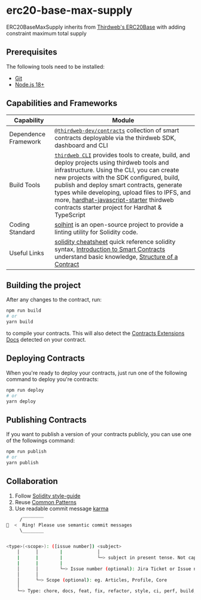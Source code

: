 # erc20-base-max-supply

ERC20BaseMaxSupply inherits from [Thirdweb's ERC20Base](https://github.com/thirdweb-dev/contracts/blob/main/contracts/base/ERC20Base.sol) with adding constraint maximum total supply

## Prerequisites

The following tools need to be installed:

* [Git](http://git-scm.com/)
* [Node.js 18+](http://nodejs.org/)

## Capabilities and Frameworks

| Capability           | Module                                                                                                                                                                                                                                                                                                                                                                                                                                                                                                     |
| -------------------- | ---------------------------------------------------------------------------------------------------------------------------------------------------------------------------------------------------------------------------------------------------------------------------------------------------------------------------------------------------------------------------------------------------------------------------------------------------------------------------------------------------------- |
| Dependence Framework | [`@thirdweb-dev/contracts`](https://www.npmjs.com/package/@thirdweb-dev/contracts) collection of smart contracts deployable via the thirdweb SDK, dashboard and CLI |
| Build Tools          | [`thirdweb CLI`](https://github.com/thirdweb-dev/js/tree/main/legacy_packages/cli) provides tools to create, build, and deploy projects using thirdweb tools and infrastructure. Using the CLI, you can create new projects with the SDK configured, build, publish and deploy smart contracts, generate types while developing, upload files to IPFS, and more, [hardhat-javascript-starter](https://github.com/thirdweb-example/hardhat-javascript-starter)  thirdweb contracts starter project for Hardhat & TypeScript|
| Coding Standard      | [solhint](https://github.com/protofire/solhint) is an open-source project to provide a linting utility for Solidity code.                                                                  |
| Useful Links         | [solidity cheatsheet](https://docs.soliditylang.org/en/develop/cheatsheet.html) quick reference solidity syntax, [Introduction to Smart Contracts](https://docs.soliditylang.org/en/develop/introduction-to-smart-contracts.html) understand basic knowledge, [Structure of a Contract](https://docs.soliditylang.org/en/develop/structure-of-a-contract.html) |

## Building the project

After any changes to the contract, run:

```bash
npm run build
# or
yarn build
```

to compile your contracts. This will also detect the [Contracts Extensions Docs](https://portal.thirdweb.com/contractkit) detected on your contract.

## Deploying Contracts

When you're ready to deploy your contracts, just run one of the following command to deploy you're contracts:

```bash
npm run deploy
# or
yarn deploy
```

## Publishing Contracts

If you want to publish a version of your contracts publicly, you can use one of the followings command:

```bash
npm run publish
# or
yarn publish
```

## Collaboration

1. Follow [Solidity style-guide](https://docs.soliditylang.org/en/latest/style-guide.html)
2. Reuse [Common Patterns](https://docs.soliditylang.org/en/develop/common-patterns.html)
3. Use readable commit message [karma](http://karma-runner.github.io/6.3/dev/git-commit-msg.html)

```bash
     /‾‾‾‾‾‾‾‾
🔔  <  Ring! Please use semantic commit messages
     \________


<type>(<scope>): ([issue number]) <subject>
    │      │        |             │
    |      |        |             └─> subject in present tense. Not capitalized. No period at the end. 
    |      |        |  
    │      │        └─> Issue number (optional): Jira Ticket or Issue number 
    │      │
    │      └─> Scope (optional): eg. Articles, Profile, Core
    │                                                                           
    └─> Type: chore, docs, feat, fix, refactor, style, ci, perf, build, or test.
```
